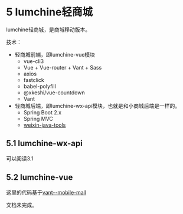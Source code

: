 # 5 lumchine轻商城

lumchine轻商城，是商城移动版本。

技术：

* 轻商城前端，即lumchine-vue模块
  * vue-cli3 
  * Vue + Vue-router + Vant + Sass
  * axios
  * fastclick
  * babel-polyfill
  * @xkeshi/vue-countdown
  * Vant
* 轻商城后端，即lumchine-wx-api模块，也就是和小商城后端是一样的。
  * Spring Boot 2.x
  * Spring MVC
  * [weixin-java-tools](https://gitee.com/binary/weixin-java-tools)


## 5.1 lumchine-wx-api

可以阅读3.1

## 5.2 lumchine-vue

这里的代码基于[vant--mobile-mall](https://github.com/qianzhaoy/vant--mobile-mall)

文档未完成。
